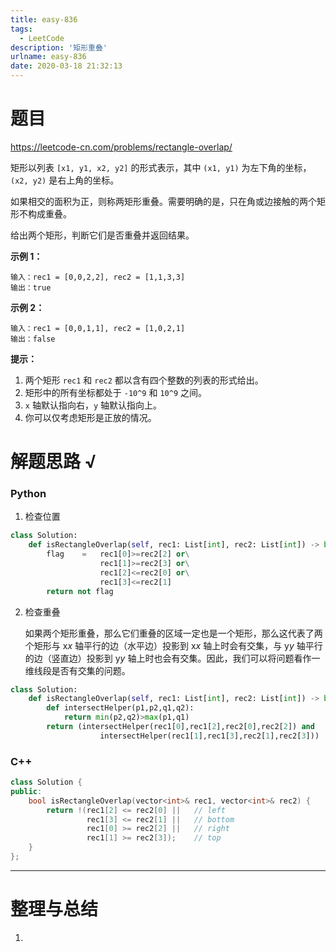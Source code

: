 ```yaml
---
title: easy-836
tags:
  - LeetCode
description: '矩形重叠'
urlname: easy-836
date: 2020-03-18 21:32:13
---
```


# 题目

https://leetcode-cn.com/problems/rectangle-overlap/

矩形以列表 `[x1, y1, x2, y2]` 的形式表示，其中 `(x1, y1)` 为左下角的坐标，`(x2, y2)` 是右上角的坐标。

如果相交的面积为正，则称两矩形重叠。需要明确的是，只在角或边接触的两个矩形不构成重叠。

给出两个矩形，判断它们是否重叠并返回结果。

 

**示例 1：**

```
输入：rec1 = [0,0,2,2], rec2 = [1,1,3,3]
输出：true
```

**示例 2：**

```
输入：rec1 = [0,0,1,1], rec2 = [1,0,2,1]
输出：false
```

 

**提示：**

1. 两个矩形 `rec1` 和 `rec2` 都以含有四个整数的列表的形式给出。
2. 矩形中的所有坐标都处于 `-10^9` 和 `10^9` 之间。
3. `x` 轴默认指向右，`y` 轴默认指向上。
4. 你可以仅考虑矩形是正放的情况。

# 解题思路 √

### Python

1. 检查位置

```python
class Solution:
    def isRectangleOverlap(self, rec1: List[int], rec2: List[int]) -> bool:
        flag    =   rec1[0]>=rec2[2] or\
                    rec1[1]>=rec2[3] or\
                    rec1[2]<=rec2[0] or\
                    rec1[3]<=rec2[1]
        return not flag
```

2. 检查重叠

   如果两个矩形重叠，那么它们重叠的区域一定也是一个矩形，那么这代表了两个矩形与 x*x* 轴平行的边（水平边）投影到 x*x* 轴上时会有交集，与 y*y* 轴平行的边（竖直边）投影到 y*y* 轴上时也会有交集。因此，我们可以将问题看作一维线段是否有交集的问题。


```python
class Solution:
    def isRectangleOverlap(self, rec1: List[int], rec2: List[int]) -> bool:
        def intersectHelper(p1,p2,q1,q2):
            return min(p2,q2)>max(p1,q1)
        return (intersectHelper(rec1[0],rec1[2],rec2[0],rec2[2]) and 
                    intersectHelper(rec1[1],rec1[3],rec2[1],rec2[3]))
```



### C++

```cpp
class Solution {
public:
    bool isRectangleOverlap(vector<int>& rec1, vector<int>& rec2) {
        return !(rec1[2] <= rec2[0] ||   // left
                 rec1[3] <= rec2[1] ||   // bottom
                 rec1[0] >= rec2[2] ||   // right
                 rec1[1] >= rec2[3]);    // top
    }
};
```

---



# 整理与总结

1. 

